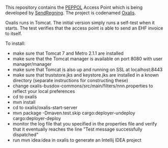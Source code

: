 This repository contains the [PEPPOL](http://www.peppol.eu) Access Point which is being developed by [SendRegning](http://sendregning.no). The project is codenamed [Oxalis](http://en.wikipedia.org/wiki/Common_wood_sorrel).

Oxalis runs in Tomcat. The initial version simply runs a self-test when it starts. The test verifies that the access point is able to send an EHF invoice to itself.  

To install:

* make sure that Tomcat 7 and Metro 2.1.1 are installed
* make sure that the Tomcat manager is available on port 8080 with user manager/manager
* make sure that Tomcat is also up and running on SSL at localhost:8443
* make sure that truststore.jks and keystore.jks are installed in a known directory (separate instructions for constructing these)
* change oxalis-busdox-commons/src/main/filters/nnn.properties to reflect your local preferences
* cd to oxalis
* mvn install
* cd to oxalis/oxalis-start-server
* mvn package -Dmaven.test.skip cargo:deployer-undeploy cargo:deployer-deploy
* monitor the log file that you specified in the properties file and verify that it eventually reaches the line "Test message successfully dispatched"
* run mvn idea:idea in oxalis to generate an Intellij IDEA project 
